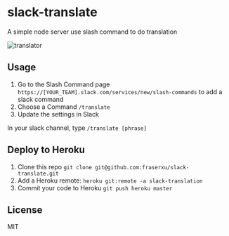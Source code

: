# slack-translate
A simple node server use slash command to do translation

![translator](https://cloud.githubusercontent.com/assets/1183541/11204529/cdb77948-8d3a-11e5-91f3-96d6e444e3d7.png)

## Usage

1. Go to the Slash Command page `https://[YOUR_TEAM].slack.com/services/new/slash-commands` to add a slack command
2. Choose a Command `/translate`
3. Update the settings in Slack

In your slack channel, type `/translate [phrase]`

## Deploy to Heroku

1. Clone this repo `git clone git@github.com:fraserxu/slack-translate.git`
2. Add a Heroku remote: `heroku git:remote -a slack-translation`
3. Commit your code to Heroku `git push heroku master`

## License
MIT
